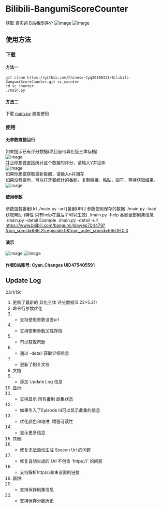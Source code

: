 # Bilibili-BangumiScoreCounter
获取 真实的 B站番剧评分
![image](https://user-images.githubusercontent.com/68551684/213353367-525a99d1-5aa6-4eb2-a3d7-9eeb9fef83a0.png)
![image](https://user-images.githubusercontent.com/68551684/213353388-372cfa75-fa28-402d-be34-81d736502873.png)
## 使用方法  
### 下载
#### 方法一
    git clone https://github.com/Chinese-Cyq20100313/Bilibili-BangumiScoreCounter.git sc_counter
    cd sc_counter
    ./main.py

#### 方法二
下载 [main.py](main.py) 直接使用

### 使用

#### 无参数直接运行
如果提示已有评分数据(项目自带异化版三体存档)  
![image](https://user-images.githubusercontent.com/68551684/213120402-0caa1565-7236-435d-a66e-a43b9435cff8.png)  
并且你想要直接统计这个数据的评分，请输入Y并回车  
![image](https://user-images.githubusercontent.com/68551684/213120817-0181df13-af33-4aee-821a-4127b15ddd7a.png)  
如果你想要获取最新数据，请输入n并回车  
如果没有提示，可以打开要统计的番剧，复制链接，粘贴，回车，等待获取结果。
![image](https://user-images.githubusercontent.com/68551684/213110498-c72a9aa0-0376-4eb3-8e3e-b55b589b7fba.png)

#### 使用参数
参数加载番剧Url
    ./main.py -url [番剧URL]
参数使用保存的数据
    ./main.py -load
获取帮助 (特性 只有help在最后才可以生效)
    ./main.py -help
番剧全部剧集信息
    ./main.py -detail
Example
    ./main.py -detail -url https://www.bilibili.com/bangumi/play/ep704479?from_spmid=666.25.episode.0&from_outer_spmid=666.19.0.0

#### 演示

![image](https://user-images.githubusercontent.com/68551684/213353423-dc9fe80f-5f99-4b63-b24e-666a6d8c79cb.png)
![image](https://user-images.githubusercontent.com/68551684/213353473-42d2bacc-ab26-4393-9a49-9476c67e602a.png)

#### 作者B站账号: Cyan_Changes UID475405591

## Update Log
23/1/19: 
1. 更新了最新的 异化三体 评分数据(5.22>5.21)
2. 命令行参数优化
3.  - 支持使用参数设置url
4.  - 支持使用参数加载存档
5.  - 可以获取帮助
6.  - 通过 -detail 获取详细信息
7.  - 更新了相关文档
8. 文档
9.  - 添加 Update Log 信息
10. 显示:
11.  - 支持显示 所有番剧 剧集状态
12.  - 如果传入了Episode Id可以显示此集的信息
13.  - 优化颜色和缩进, 增强可读性
14.  - 显示更多信息
15. 其他:
16.  - 修复无法自动生成 Season Url 的问题
17.  - 修复自动生成的 Url 不包含 'https://' 的问题
18.  - 支持解析http(s)和未设置的链接
19. 画饼:
20.  - 支持保存剧集信息
21.  - 支持保存分数历史
